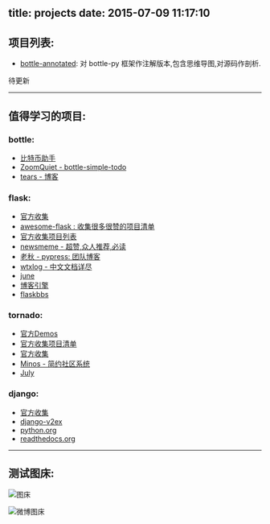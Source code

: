 title: projects
date: 2015-07-09 11:17:10
---

## 项目列表:

- [bottle-annotated](https://github.com/hhstore/bottle-annotated): 对 bottle-py 框架作注解版本,包含思维导图,对源码作剖析.


待更新



---

## 值得学习的项目:

### bottle:
- [比特币助手](https://github.com/GitFree/wx-btchelper)
- [ZoomQuiet - bottle-simple-todo](https://bitbucket.org/ZoomQuiet/bottle-simple-todo)
- [tears - 博客](https://github.com/shnode/tears)


### flask:
- [官方收集](http://flask.poweredsites.org/)
- [awesome-flask : 收集很多很赞的项目清单](https://github.com/humiaozuzu/awesome-flask)
- [官方收集项目列表](http://flask.pocoo.org/community/poweredby/)
- [newsmeme - 超赞,众人推荐,必读](https://github.com/danjac/newsmeme)
- [老秋 - pypress: 团队博客](https://github.com/laoqiu/pypress)
- [wtxlog - 中文文档详尽](https://github.com/wtx358/wtxlog)
- [june](https://github.com/pythoncn/june)
- [博客引擎](https://github.com/eugenkiss/Simblin)
- [flaskbbs](https://github.com/guotie/flaskbbs)

### tornado:
- [官方Demos](https://github.com/tornadoweb/tornado/tree/master/demos)
- [官方收集项目清单](https://github.com/tornadoweb/tornado/wiki/Links)
- [官方收集](http://tornado.poweredsites.org/)
- [Minos - 简约社区系统](https://github.com/phith0n/Minos)
- [July](https://github.com/lepture/july)

### django:
- [官方收集](http://django.poweredsites.org/)
- [django-v2ex](https://github.com/encorehu/django-v2ex)
- [python.org](https://github.com/python/pythondotorg)
- [readthedocs.org](https://github.com/rtfd/readthedocs.org)




---



## 测试图床:

![图床](http://a.picphotos.baidu.com/album/s%3D550%3Bq%3D90%3Bc%3Dxiangce%2C100%2C100/sign=86d840a6d409b3deefbfe46dfc841dbc/9358d109b3de9c8201ce1e416981800a18d84351.jpg?referer=136b2efd9745d688fa158694ad4f&x=.jpg)


![微博图床](http://photo.weibo.com/22420486/photos/detail/photo_id/3863060879149040/album_id/3863024036362397)
